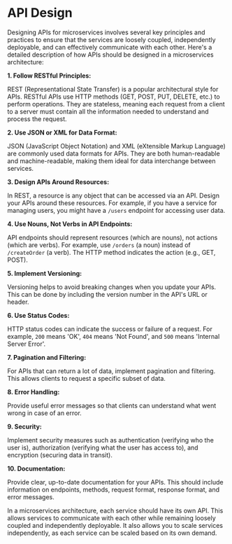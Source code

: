 # API Design

Designing APIs for microservices involves several key principles and practices to ensure that the services are loosely coupled, independently deployable, and can effectively communicate with each other. Here's a detailed description of how APIs should be designed in a microservices architecture:

**1. Follow RESTful Principles:**

REST (Representational State Transfer) is a popular architectural style for APIs. RESTful APIs use HTTP methods (GET, POST, PUT, DELETE, etc.) to perform operations. They are stateless, meaning each request from a client to a server must contain all the information needed to understand and process the request.

**2. Use JSON or XML for Data Format:**

JSON (JavaScript Object Notation) and XML (eXtensible Markup Language) are commonly used data formats for APIs. They are both human-readable and machine-readable, making them ideal for data interchange between services.

**3. Design APIs Around Resources:**

In REST, a resource is any object that can be accessed via an API. Design your APIs around these resources. For example, if you have a service for managing users, you might have a `/users` endpoint for accessing user data.

**4. Use Nouns, Not Verbs in API Endpoints:**

API endpoints should represent resources (which are nouns), not actions (which are verbs). For example, use `/orders` (a noun) instead of `/createOrder` (a verb). The HTTP method indicates the action (e.g., GET, POST).

**5. Implement Versioning:**

Versioning helps to avoid breaking changes when you update your APIs. This can be done by including the version number in the API's URL or header.

**6. Use Status Codes:**

HTTP status codes can indicate the success or failure of a request. For example, `200` means 'OK', `404` means 'Not Found', and `500` means 'Internal Server Error'.

**7. Pagination and Filtering:**

For APIs that can return a lot of data, implement pagination and filtering. This allows clients to request a specific subset of data.

**8. Error Handling:**

Provide useful error messages so that clients can understand what went wrong in case of an error.

**9. Security:**

Implement security measures such as authentication (verifying who the user is), authorization (verifying what the user has access to), and encryption (securing data in transit).

**10. Documentation:**

Provide clear, up-to-date documentation for your APIs. This should include information on endpoints, methods, request format, response format, and error messages.

In a microservices architecture, each service should have its own API. This allows services to communicate with each other while remaining loosely coupled and independently deployable. It also allows you to scale services independently, as each service can be scaled based on its own demand.